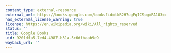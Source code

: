 ```yaml
---
content_type: external-resource
external_url: https://books.google.com/books?id=tkR2H7ugFqIC&pg=PA103=onepage#v=onepage&q&f=false
has_external_license_warning: true
license: https://en.wikipedia.org/wiki/All_rights_reserved
status: ''
title: Google Books
uid: 9201dfa5-7ed4-4987-b31a-5c6dfbaab9e9
wayback_url: ''
---
```

